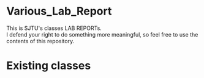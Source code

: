 # Various_Lab_Report
This is SJTU's classes LAB REPORTs.  
I defend your right to do something more meaningful, so feel free to use the contents of this repository.  

# Existing classes
